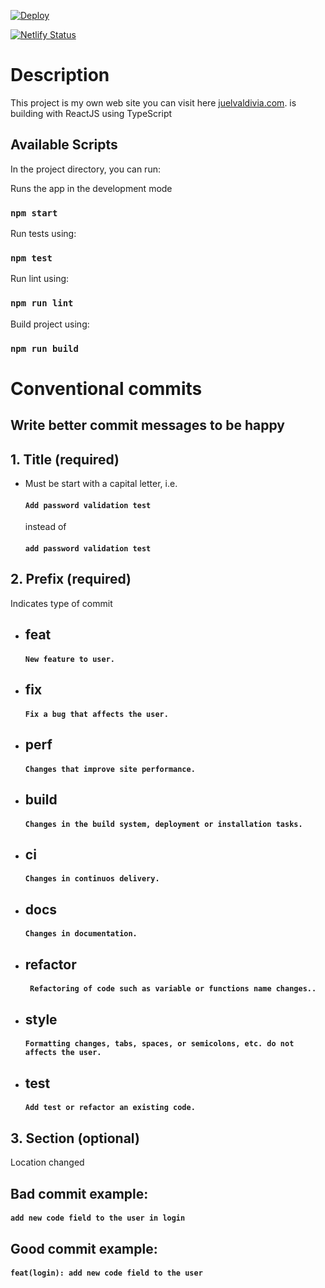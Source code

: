 [![Deploy](https://github.com/juelvaldivia/juelvaldivia.com/actions/workflows/ci.yml/badge.svg)](https://github.com/juelvaldivia/juelvaldivia.com/actions/workflows/ci.yml)

[![Netlify Status](https://api.netlify.com/api/v1/badges/064e3771-582f-43bb-86e5-18ba9afd656f/deploy-status)](https://app.netlify.com/sites/develop-juelvaldivia/deploys)

# Description

This project is my own web site you can visit here [juelvaldivia.com](https://juelvaldivia.com).
is building with ReactJS using TypeScript

## Available Scripts

In the project directory, you can run:

Runs the app in the development mode
### `npm start`


Run tests using:
### `npm test`

Run lint using:
### `npm run lint`

Build project using:
### `npm run build`
#
# Conventional commits

## Write better commit messages to be happy

## 1. Title (required)
- Must be start with a capital letter, i.e.
  #### `Add password validation test`
  instead of
  #### `add password validation test`

## 2. Prefix (required)
Indicates type of commit
  - ## feat
    #### `New feature to user.`
  - ## fix
    #### `Fix a bug that affects the user.`
  - ## perf
    #### `Changes that improve site performance.`
  - ## build
    #### `Changes in the build system, deployment or installation tasks.`
  - ## ci
    #### `Changes in continuos delivery.`
  - ## docs
    #### `Changes in documentation.`
  - ## refactor
    #### ` Refactoring of code such as variable or functions name changes..`
  - ## style
    #### `Formatting changes, tabs, spaces, or semicolons, etc. do not affects the user.`
  - ## test
    #### `Add test or refactor an existing code.`


## 3. Section (optional)
Location changed

## Bad commit example:

#### `add new code field to the user in login`
## Good commit example:
#### `feat(login): add new code field to the user`
